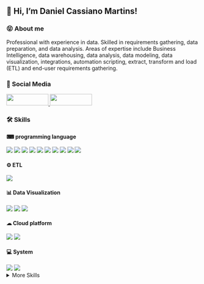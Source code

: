 ## 👋 Hi, I’m Daniel Cassiano Martins!

### 😝 About me

Professional with experience in data. Skilled in requirements gathering, data preparation, and data analysis. Areas of expertise include Business Intelligence, data warehousing, data analysis, data modeling, data visualization, integrations, automation scripting, extract, transform and load (ETL) and end-user requirements gathering.

### 🔗 Social Media
<div>
    <a href="https://www.linkedin.com/in/danielcm07/">
        <img height="30em" width="110em" src="https://img.shields.io/badge/LinkedIn-0077B5?style=for-the-badge&logo=linkedin&logoColor=white">
    </a>
    <a href="https://github.com/cassiano07/">
        <img height="30em" width="110em" src="https://img.shields.io/badge/GitHub-100000?style=for-the-badge&logo=github&logoColor=white">
    </a> 
</div>

### 🛠 Skills

#### ⌨ programming language
<div>
    <img src="https://img.shields.io/badge/Python-14354C?style=for-the-badge&logo=python&logoColor=white">
    <img src="https://img.shields.io/badge/PHP-777BB4?style=for-the-badge&logo=php&logoColor=white">
    <img src="https://img.shields.io/badge/Node.js-43853D?style=for-the-badge&logo=node.js&logoColor=white">
    <img src="https://img.shields.io/badge/Shell_Script-121011?style=for-the-badge&logo=gnu-bash&logoColor=white">
    <img src="https://img.shields.io/badge/Oracle-D83B01?style=for-the-badge">    
    <img src="https://img.shields.io/badge/MySQL-00000F?style=for-the-badge&logo=mysql&logoColor=white">
    <img src="https://img.shields.io/badge/Git-E34F26?style=for-the-badge&logo=git&logoColor=white">
    <img src="https://img.shields.io/badge/HTML5-E34F26?style=for-the-badge&logo=html5&logoColor=white">
    <img src="https://img.shields.io/badge/Bootstrap-563D7C?style=for-the-badge&logo=bootstrap&logoColor=white">    
    <img src="https://img.shields.io/badge/CSS3-1572B6?style=for-the-badge&logo=css3&logoColor=white">
</div>

#### ⚙ ETL
<div>
    <img src="https://img.shields.io/badge/Pentaho_DI-E34F26?style=for-the-badge">
</div>

#### 📊 Data Visualization
<div>
    <img src="https://img.shields.io/badge/Tableau-2496ED?style=for-the-badge">
    <img src="https://img.shields.io/badge/Python_Dash-232F3E?style=for-the-badge">
    <img src="https://img.shields.io/badge/Python_Plotly-2496ED?style=for-the-badge">
</div>

#### ☁ Cloud platform
<div>
    <img src="https://img.shields.io/badge/Amazon_AWS-232F3E?style=for-the-badge&logo=amazon-aws&logoColor=white">
    <img src="https://img.shields.io/badge/Docker-2496ED?style=for-the-badge&logo=docker&logoColor=white">
</div>

#### 💻 System
<div>
    <img src="https://img.shields.io/badge/Linux-E34F26?style=for-the-badge&logo=linux&logoColor=black">
    <img src="https://img.shields.io/badge/Windows-017AD7?style=for-the-badge&logo=windows&logoColor=white">
</div>

<details>
<summary>More Skills</summary>
    <div> 
        <img src="https://img.shields.io/badge/Django-092E20?style=for-the-badge&logo=django&logoColor=white">
        <img src="https://img.shields.io/badge/Flask-000000?style=for-the-badge&logo=flask&logoColor=white">
        <img src="https://img.shields.io/badge/Microsoft_Office-D83B01?style=for-the-badge&logo=microsoft-office&logoColor=white">
        <img src="https://img.shields.io/badge/Firebase-F29D0C?style=for-the-badge&logo=firebase&logoColor=white">
        <img src="https://img.shields.io/badge/MongoDB-4EA94B?style=for-the-badge&logo=mongodb&logoColor=white">
        <img src="https://img.shields.io/badge/JavaScript-323330?style=for-the-badge&logo=javascript&logoColor=F7DF1E"> 
    </div>
</details>
